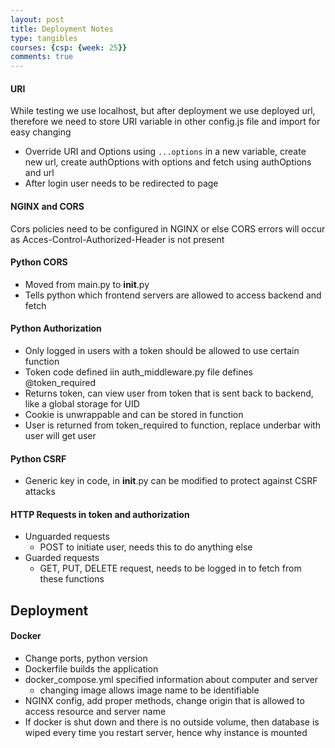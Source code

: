 ```yaml
---
layout: post
title: Deployment Notes
type: tangibles
courses: {csp: {week: 25}}
comments: true
---
```


#### URI
While testing we use localhost, but after deployment we use deployed url, therefore we need to store URI variable in other config.js file and import for easy changing
- Override URI and Options using `...options` in a new variable, create new url, create authOptions with options and fetch using authOptions and url
- After login user needs to be redirected to page

#### NGINX and CORS
Cors policies need to be configured in NGINX or else CORS errors will occur as Acces-Control-Authorized-Header is not present

#### Python CORS
- Moved from main.py to __init__.py
- Tells python which frontend servers are allowed to access backend and fetch

#### Python Authorization
- Only logged in users with a token should be allowed to use certain function
- Token code defined iin auth_middleware.py file defines @token_required
- Returns token, can view user from token that is sent back to backend, like a global storage for UID
- Cookie is unwrappable and can be stored in function
- User is returned from token_required to function, replace underbar with user will get user

#### Python CSRF
- Generic key in code, in __init__.py can be modified to protect against CSRF attacks

#### HTTP Requests in token and authorization
- Unguarded requests
    - POST to initiate user, needs this to do anything else
- Guarded requests
    - GET, PUT, DELETE request, needs to be logged in to fetch from these functions

## Deployment
#### Docker
- Change ports, python version
- Dockerfile builds the application
- docker_compose.yml specified information about computer and server
    - changing image allows image name to be identifiable
- NGINX config, add proper methods, change origin that is allowed to access resource and server name
- If docker is shut down and there is no outside volume, then database is wiped every time you restart server, hence why instance is mounted

